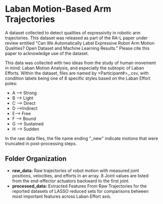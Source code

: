 # Laban Motion-Based Arm Trajectories
A dataset collected to detect qualities of expressivity in robotic arm trajectories. This dataset was released as part of the RA-L paper under review entitled "Can We Automatically Label Expressive Robot Arm Motion Qualities? Open Dataset and Machine Learning Results." Please cite this paper to acknowledge use of the dataset.

This data was collected with two ideas from the study of human movement in mind: Laban Motion Analysis, and especially the subtopic of Laban Efforts. Within the dataset, files are named by <Participant#>_<Condition>.csv, with condition labels being one of 8 specific styles based on the Laban Effort poles: 
- A --> Strong
- B --> Light
- C --> Direct
- D -->Indirect
- E--> Free
- F --> Bound
- G --> Sustained 
- H --> Sudden

In the raw data files, the file name ending "_new" indicate motions that were truncated in post-processing steps.

## Folder Organization
- **raw_data:** Raw trajectories of robot motion with measured joint positions, velocities, and efforts in an array. 8 Joint values are listed from the end-effector actuators backward to the first joint.     
- **processed_data:** Extracted Features From Raw Trajectories for the reported datasets of LASSO reduced sets for comparisons between most important features across Laban Effort axis.
